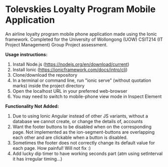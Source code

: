 # Tolevskies Loyalty Program Mobile Application
An airline loyalty program mobile phone application made using the Ionic framework.
Completed for the University of Wollongong (UOW) CSIT214 (IT Project Management) Group Project assessment.

**Usage instructions:**

1. Install Node.js (https://nodejs.org/en/download/current)
2. Install Ionic (https://ionicframework.com/docs/intro/cli)
3. Clone/download the repository
4. In a terminal or command line, run "ionic serve" (without quotation marks) inside the project directory
5. Open the localhost URL in your preferred web-browser
6. You may need to switch to mobile-phone view mode in Inspect Element

**Functionality Not Added:**

1. Due to using Ionic Angular instead of other JS variants, without a database we cannot create, or change the details of, accounts
2. Want the footer buttons to be disabled when on the corresponding page. Not implemented as the ion-segment-buttons are overlapping each other and are clickable when a button is disabled.
3. Sometimes the footer does not correctly change its default value for each page. How painful! Will not fix :)
4. Add lucky dip timer to have working seconds part (atm using setInterval it has irregular timing...)